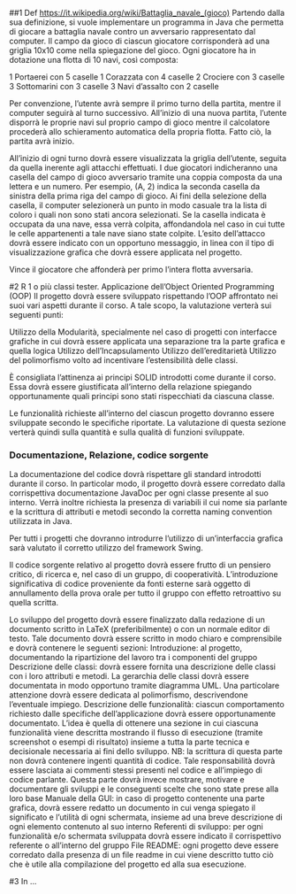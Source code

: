 ##1 Def
https://it.wikipedia.org/wiki/Battaglia_navale_(gioco)
Partendo dalla sua definizione, si vuole implementare un programma in Java che permetta di giocare a battaglia navale contro un avversario rappresentato dal computer. Il campo da gioco di ciascun giocatore corrisponderà ad una griglia 10x10 come nella spiegazione del gioco. Ogni giocatore ha in dotazione una flotta di 10 navi, così composta:


1 Portaerei con 5 caselle
1 Corazzata con 4 caselle
2 Crociere con 3 caselle
3 Sottomarini con 3 caselle
3 Navi d’assalto con 2 caselle


Per convenzione, l’utente avrà sempre il primo turno della partita, mentre il computer seguirà al turno successivo. 
All’inizio di una nuova partita, l’utente disporrà le proprie navi sul proprio campo di gioco mentre il calcolatore procederà allo schieramento automatica della propria flotta. Fatto ciò, la partita avrà inizio. 

All’inizio di ogni turno dovrà essere visualizzata la griglia dell’utente, seguita da quella inerente agli attacchi effettuati. I due giocatori indicheranno una casella del campo di gioco avversario tramite una coppia composta da una lettera e un numero. Per esempio, (A, 2) indica la seconda casella da sinistra della prima riga del campo di gioco. Ai fini della selezione della casella, il computer selezionerà un punto in modo casuale tra la lista di coloro i quali non sono stati ancora selezionati. Se la casella indicata è occupata da una nave, essa verrà colpita, affondandola nel caso in cui tutte le celle appartenenti a tale nave siano state colpite. L’esito dell’attacco dovrà essere indicato con un opportuno messaggio, in linea con il tipo di visualizzazione grafica che dovrà essere applicata nel progetto.

Vince il giocatore che affonderà per primo l’intera flotta avversaria.

#2 R
1 o più classi tester.
Applicazione dell’Object Oriented Programming (OOP)
Il progetto dovrà essere sviluppato rispettando l’OOP affrontato nei suoi vari aspetti durante il corso. A tale scopo, la valutazione verterà sui seguenti punti:

Utilizzo della Modularità, specialmente nel caso di progetti con interfacce grafiche in cui dovrà essere applicata una separazione tra la parte grafica e quella logica
Utilizzo dell’Incapsulamento
Utilizzo dell’ereditarietà
Utilizzo del polimorfismo volto ad incentivare l’estensibilità delle classi.

È consigliata l’attinenza ai principi SOLID introdotti come durante il corso. Essa dovrà essere giustificata all’interno della relazione spiegando opportunamente quali principi sono stati rispecchiati da ciascuna classe. 

Le funzionalità richieste all’interno del ciascun progetto dovranno essere sviluppate secondo le specifiche riportate. La valutazione di questa sezione verterà quindi sulla quantità e sulla qualità di funzioni sviluppate.

### Documentazione, Relazione, codice sorgente

La documentazione del codice dovrà rispettare gli standard introdotti durante il corso. In particolar modo, il progetto dovrà essere corredato dalla corrispettiva documentazione JavaDoc per ogni classe presente al suo interno. Verrà inoltre richiesta la presenza di variabili il cui nome sia parlante e la scrittura di attributi e metodi secondo la corretta naming convention utilizzata in Java.

Per tutti i progetti che dovranno introdurre l’utilizzo di un’interfaccia grafica sarà valutato il corretto utilizzo del framework Swing.

Il codice sorgente relativo al progetto dovrà essere frutto di un pensiero critico, di ricerca e, nel caso di un gruppo, di cooperatività. L’introduzione significativa di codice proveniente da fonti esterne sarà oggetto di annullamento della prova orale per tutto il gruppo con effetto retroattivo su quella scritta.

Lo sviluppo del progetto dovrà essere finalizzato dalla redazione di un documento scritto in LaTeX (preferibilmente) o con un normale editor di testo. Tale documento dovrà essere scritto in modo chiaro e comprensibile e dovrà contenere le seguenti sezioni:
Introduzione: al progetto, documentando la ripartizione del lavoro tra i componenti del gruppo
Descrizione delle classi: dovrà essere fornita una descrizione delle classi con i loro attributi e metodi. La gerarchia delle classi dovrà essere documentata in modo opportuno tramite diagramma UML. Una particolare attenzione dovrà essere dedicata al polimorfismo, descrivendone l’eventuale impiego.
Descrizione delle funzionalità: ciascun comportamento richiesto dalle specifiche dell’applicazione dovrà essere opportunamente documentato. L’idea è quella di ottenere una sezione in cui ciascuna funzionalità viene descritta mostrando il flusso di esecuzione (tramite screenshot o esempi di risultato) insieme a tutta la parte tecnica e decisionale necessaria ai fini dello sviluppo.
NB: la scrittura di questa parte non dovrà contenere ingenti quantità di codice. Tale responsabilità dovrà essere lasciata ai commenti stessi presenti nel codice e all’impiego di codice parlante. Questa parte dovrà invece mostrare, motivare e documentare gli sviluppi e le conseguenti scelte che sono state prese alla loro base
Manuale della GUI: in caso di progetto contenente una parte grafica, dovrà essere redatto un documento in cui venga spiegato il significato e l’utilità di ogni schermata, insieme ad una breve descrizione di ogni elemento contenuto al suo interno 
Referenti di sviluppo: per ogni funzionalità e/o schermata sviluppata dovrà essere indicato il corrispettivo referente o all’interno del gruppo 
File README: ogni progetto deve essere corredato dalla presenza di un file readme in cui viene descritto tutto ciò che è utile alla compilazione del progetto ed alla sua esecuzione.

#3 In
...
